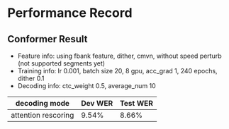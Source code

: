 # Performance Record

## Conformer Result

* Feature info: using fbank feature, dither, cmvn, without speed perturb (not supported segments yet)
* Training info: lr 0.001, batch size 20, 8 gpu, acc_grad 1, 240 epochs, dither 0.1
* Decoding info: ctc_weight 0.5, average_num 10


| decoding mode       | Dev WER | Test WER |
|---------------------|---------|----------|
| attention rescoring | 9.54%   | 8.66%    |